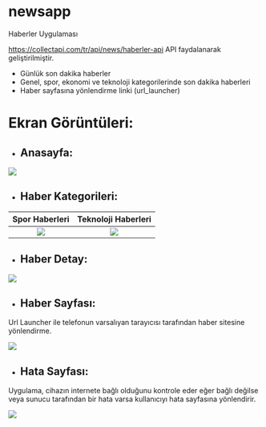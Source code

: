 # newsapp

Haberler Uygulaması

https://collectapi.com/tr/api/news/haberler-api API faydalanarak geliştirilmiştir.

- Günlük son dakika haberler
- Genel, spor, ekonomi ve teknoloji kategorilerinde son dakika haberleri
- Haber sayfasına yönlendirme linki (url_launcher)

# Ekran Görüntüleri:

- ## Anasayfa:

![](https://www.linkpicture.com/q/1_97.png)

- ## Haber Kategorileri:

Spor Haberleri  |  Teknoloji Haberleri | 
:-------------------------:|:-------------------------:
![](https://www.linkpicture.com/q/2_104.png)  |  ![](https://www.linkpicture.com/q/3_49.png)

- ## Haber Detay:

![](https://www.linkpicture.com/q/4_243.png)

- ## Haber Sayfası:

Url Launcher ile telefonun varsalıyan tarayıcısı tarafından haber sitesine yönlendirme.

![](https://www.linkpicture.com/q/5_184.png)

- ## Hata Sayfası:

Uygulama, cihazın internete bağlı olduğunu kontrole eder eğer bağlı değilse veya sunucu tarafından bir hata varsa kullanıcıyı hata sayfasına yönlendirir.

![](https://www.linkpicture.com/q/6_519.png)
